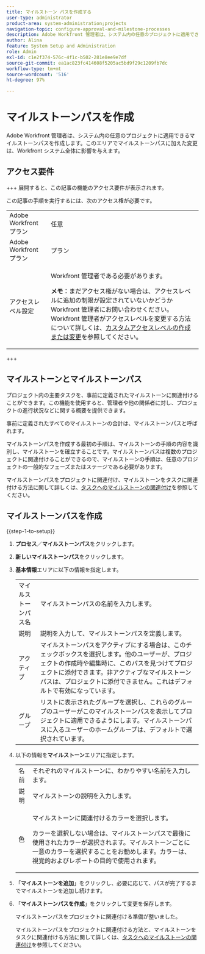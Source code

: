 ```yaml
---
title: マイルストーン パスを作成する
user-type: administrator
product-area: system-administration;projects
navigation-topic: configure-approval-and-milestone-processes
description: Adobe Workfront 管理者は、システム内の任意のプロジェクトに適用できるマイルストーンパスを作成します。このエリアでマイルストーンパスに加えた変更は、Workfront システム全体に影響を与えます。
author: Alina
feature: System Setup and Administration
role: Admin
exl-id: c1e2f374-576c-4f1c-b502-281e8ee9e7df
source-git-commit: ea1ac823fc414608f5205ac5bd9f29c1209fb7dc
workflow-type: tm+mt
source-wordcount: '516'
ht-degree: 97%

---
```


# マイルストーンパスを作成

<!--Audited: 07/2024-->

<!--
NOTE: DON'T DELETE, DRAFT OR HIDE THIS ARTICLE. IT IS LINKED TO THE PRODUCT, THROUGH THE CONTEXT SENSITIVE HELP LINKS.
-->

Adobe Workfront 管理者は、システム内の任意のプロジェクトに適用できるマイルストーンパスを作成します。このエリアでマイルストーンパスに加えた変更は、Workfront システム全体に影響を与えます。

## アクセス要件

+++ 展開すると、この記事の機能のアクセス要件が表示されます。

この記事の手順を実行するには、次のアクセス権が必要です。

<table style="table-layout:auto"> 
 <col> 
 <col> 
 <tbody> 
  <tr> 
   <td role="rowheader">Adobe Workfront プラン</td> 
   <td>任意</td> 
  </tr> 
  <tr> 
   <td role="rowheader">Adobe Workfront プラン</td> 
   <td>プラン</td> 
  </tr> 
  <tr> 
   <td role="rowheader">アクセスレベル設定</td> 
   <td> <p>Workfront 管理者である必要があります。</p> <p><b>メモ</b>：まだアクセス権がない場合は、アクセスレベルに追加の制限が設定されていないかどうか Workfront 管理者にお問い合わせください。Workfront 管理者がアクセスレベルを変更する方法について詳しくは、<a href="../../../administration-and-setup/add-users/configure-and-grant-access/create-modify-access-levels.md" class="MCXref xref">カスタムアクセスレベルの作成または変更</a>を参照してください。</p> </td> 
  </tr> 
 </tbody> 
</table>

+++

## マイルストーンとマイルストーンパス

プロジェクト内の主要タスクを、事前に定義されたマイルストーンに関連付けることができます。この機能を使用すると、管理者や他の関係者に対し、プロジェクトの進行状況などに関する概要を提供できます。

事前に定義されたすべてのマイルストーンの合計は、マイルストーンパスと呼ばれます。

マイルストーンパスを作成する最初の手順は、マイルストーンの手順の内容を識別し、マイルストーンを確立することです。マイルストーンパスは複数のプロジェクトに関連付けることができるので、マイルストーンの手順は、任意のプロジェクトの一般的なフェーズまたはステージである必要があります。

マイルストーンパスをプロジェクトに関連付け、マイルストーンをタスクに関連付ける方法に関して詳しくは、[タスクへのマイルストーンの関連付け](../../../manage-work/tasks/manage-tasks/associate-milestones-with-tasks.md)を参照してください。

## マイルストーンパスを作成

{{step-1-to-setup}}

1. **プロセス**／**マイルストーンパス**&#x200B;をクリックします。
1. **新しいマイルストーンパス**&#x200B;をクリックします。
1. **基本情報**&#x200B;エリアに以下の情報を指定します。

   <table style="table-layout:auto">
    <tr>
      <td>マイルストーンパス名</td>
       <td>マイルストーンパスの名前を入力します。</td>
    </tr>
    <tr>
      <td>説明</td>
      <td>説明を入力して、マイルストーンパスを定義します。</td>
    </tr>
    <tr>
       <td>アクティブ</td>
      <td>マイルストーンパスをアクティブにする場合は、このチェックボックスを選択します。他のユーザーが、プロジェクトの作成時や編集時に、このパスを見つけてプロジェクトに添付できます。非アクティブなマイルストーンパスは、プロジェクトに添付できません。これはデフォルトで有効になっています。</td>
    </tr>
    <tr>
      <td>グループ</td>
      <td>リストに表示されたグループを選択し、これらのグループのユーザーがこのマイルストーンパスを表示してプロジェクトに適用できるようにします。マイルストーンパスに入るユーザーのホームグループは、デフォルトで選択されています。</td>
    </tr>
   </table>

1. 以下の情報を&#x200B;**マイルストーン**&#x200B;エリアに指定します。

   <table style="table-layout:auto"> 
    <col> 
    <col> 
    <tbody> 
     <tr> 
      <td role="rowheader">名前</td> 
      <td>それぞれのマイルストーンに、わかりやすい名前を入力します。</td> 
     </tr> 
     <tr> 
      <td role="rowheader">説明</td> 
      <td>マイルストーンの説明を入力します。</td> 
     </tr> 
     <tr> 
      <td role="rowheader">色</td> 
      <td> <p>マイルストーンに関連付けるカラーを選択します。 </p> <p>カラーを選択しない場合は、マイルストーンパスで最後に使用されたカラーが選択されます。マイルストーンごとに一意のカラーを選択することをお勧めします。カラーは、視覚的およびレポートの目的で使用されます。</p> </td> 
     </tr> 
    </tbody> 
   </table>

1. 「**マイルストーンを追加**」をクリックし、必要に応じて、パスが完了するまでマイルストーンを追加し続けます。
1. 「**マイルストーンパスを作成**」をクリックして変更を保存します。

   マイルストーンパスをプロジェクトに関連付ける準備が整いました。

   マイルストーンパスをプロジェクトに関連付ける方法と、マイルストーンをタスクに関連付ける方法に関して詳しくは、[タスクへのマイルストーンの関連付け](../../../manage-work/tasks/manage-tasks/associate-milestones-with-tasks.md)を参照してください。

